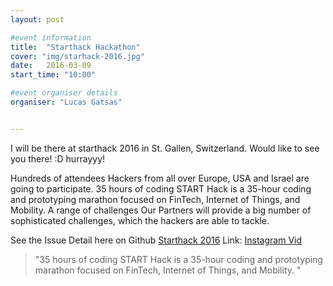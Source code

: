 ```yaml
---
layout: post

#event information
title:  "Starthack Hackathon"
cover: "img/starhack-2016.jpg"
date:   2016-03-09
start_time: "10:00"

#event organiser details
organiser: "Lucas Gatsas"


---
```


I will be there at starthack 2016 in St. Gallen, Switzerland.
Would like to see you there! :D hurrayyy!

Hundreds of attendees
Hackers from all over Europe, USA and Israel are going to participate.
35 hours of coding
START Hack is a 35-hour coding and prototyping marathon focused on FinTech, Internet of Things, and Mobility.
A range of challenges
Our Partners will provide a big number of sophisticated challenges, which the hackers are able to tackle.




See the Issue Detail here on Github <a href="http://starthack.ch"> Starthack 2016</a> 
Link: <a href="https://instagram.com/p/7KANPazgqD/?taken-by=lucasgatsas"> Instagram Vid</a> 

<blockquote>
"35 hours of coding
START Hack is a 35-hour coding and prototyping marathon focused on FinTech, Internet of Things, and Mobility. "
</blockquote>
